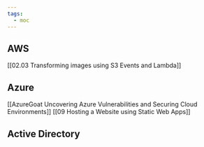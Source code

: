 ```yaml
---
tags:
  - moc
---
```

## AWS
[[02.03 Transforming images using S3 Events and Lambda]]


## Azure
[[AzureGoat Uncovering Azure Vulnerabilities and Securing Cloud Environments]]
[[09 Hosting a Website using Static Web Apps]]


## Active Directory


